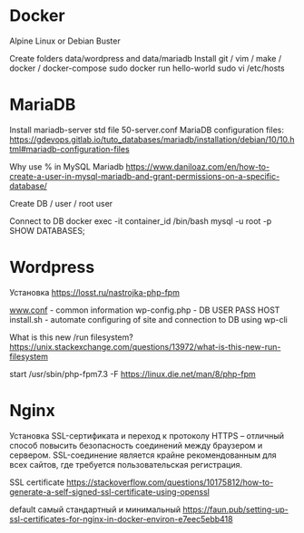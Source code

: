 # Docker
Alpine Linux or Debian Buster

Create folders data/wordpress and data/mariadb
Install git / vim / make / docker / docker-compose
sudo docker run hello-world
sudo vi /etc/hosts

# MariaDB
Install mariadb-server
std file 50-server.conf
MariaDB configuration files:
https://gdevops.gitlab.io/tuto_databases/mariadb/installation/debian/10/10.html#mariadb-configuration-files

Why use % in MySQL Mariadb
https://www.daniloaz.com/en/how-to-create-a-user-in-mysql-mariadb-and-grant-permissions-on-a-specific-database/

Create DB / user / root user

Connect to DB
docker exec -it container_id /bin/bash
mysql -u root -p
SHOW DATABASES;

# Wordpress

Установка
https://losst.ru/nastrojka-php-fpm

www.conf - common information
wp-config.php - DB USER PASS HOST
install.sh - automate configuring of site and connection to DB using wp-cli

What is this new /run filesystem?
https://unix.stackexchange.com/questions/13972/what-is-this-new-run-filesystem

start /usr/sbin/php-fpm7.3 -F
https://linux.die.net/man/8/php-fpm

# Nginx

Установка SSL-сертификата и переход к протоколу HTTPS – отличный способ повысить безопасность соединений между браузером и сервером. SSL-соединение является крайне рекомендованным для всех сайтов, где требуется пользовательская регистрация.

SSL certificate
https://stackoverflow.com/questions/10175812/how-to-generate-a-self-signed-ssl-certificate-using-openssl

default самый стандартный и минимальный
https://faun.pub/setting-up-ssl-certificates-for-nginx-in-docker-environ-e7eec5ebb418

